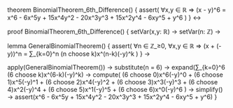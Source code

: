 theorem BinomialTheorem_6th_Difference() {
  assert(
    ∀x,y ∈ ℝ ⇒ (x - y)^6 = x^6 - 6x^5y + 15x^4y^2 - 20x^3y^3 + 15x^2y^4 - 6xy^5 + y^6
  )
} ↔

proof BinomialTheorem_6th_Difference() {
  setVar(x,y: ℝ) →
  setVar(n: ℤ) →
  
  lemma GeneralBinomialTheorem() {
    assert(
      ∀n ∈ ℤ_≥0, ∀x,y ∈ ℝ ⇒ (x + (-y))^n = ∑_{k=0}^n (n choose k)x^(n-k)(-y)^k
    )
  } →
  
  apply(GeneralBinomialTheorem()) →
  substitute(n = 6) →
  expand(∑_{k=0}^6 (6 choose k)x^(6-k)(-y)^k) →
  compute(
    (6 choose 0)x^6(-y)^0 + 
    (6 choose 1)x^5(-y)^1 + 
    (6 choose 2)x^4(-y)^2 + 
    (6 choose 3)x^3(-y)^3 + 
    (6 choose 4)x^2(-y)^4 + 
    (6 choose 5)x^1(-y)^5 + 
    (6 choose 6)x^0(-y)^6
  ) →
  simplify() →
  assert(x^6 - 6x^5y + 15x^4y^2 - 20x^3y^3 + 15x^2y^4 - 6xy^5 + y^6)
}